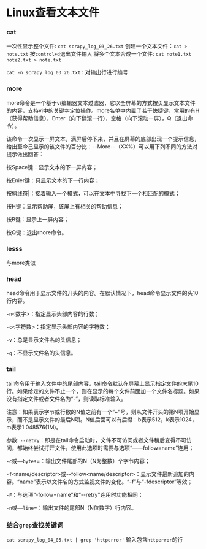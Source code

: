 # Linux查看文本文件

### cat
一次性显示整个文件: `cat scrapy_log_03_26.txt` 
创建一个文本文件：`cat > note.txt` 按`control+d`退出文件输入
将多个文本合成一个文件: `cat note1.txt note2.txt > note.txt`

`cat -n scrapy_log_03_26.txt` : 对输出行进行编号

### more
more命令是一个基于vi编辑器文本过滤器，它以全屏幕的方式按页显示文本文件的内容，支持vi中的关键字定位操作。more名单中内置了若干快捷键，常用的有H（获得帮助信息），Enter（向下翻滚一行），空格（向下滚动一屏），Q（退出命令）。

该命令一次显示一屏文本，满屏后停下来，并且在屏幕的底部出现一个提示信息，给出至今己显示的该文件的百分比：--More--（XX%）可以用下列不同的方法对提示做出回答：

按Space键：显示文本的下一屏内容；

按Enier键：只显示文本的下一行内容；

按斜线符|：接着输入一个模式，可以在文本中寻找下一个相匹配的模式；

按H键：显示帮助屏，该屏上有相关的帮助信息；

按B键：显示上一屏内容；

按Q键：退出rnore命令。


### lesss
与more类似

### head
head命令用于显示文件的开头的内容。在默认情况下，head命令显示文件的头10行内容。

`-n`<数字>：指定显示头部内容的行数；

`-c`<字符数>：指定显示头部内容的字符数；

`-v`：总是显示文件名的头信息；

`-q`：不显示文件名的头信息。

### tail
tail命令用于输入文件中的尾部内容。tail命令默认在屏幕上显示指定文件的末尾10行。如果给定的文件不止一个，则在显示的每个文件前面加一个文件名标题。如果没有指定文件或者文件名为“-”，则读取标准输入。

注意：如果表示字节或行数的N值之前有一个”+”号，则从文件开头的第N项开始显示，而不是显示文件的最后N项。N值后面可以有后缀：b表示512，k表示1024，m表示1 048576(1M)。

参数:
`--retry`：即是在tail命令启动时，文件不可访问或者文件稍后变得不可访问，都始终尝试打开文件。使用此选项时需要与选项“——follow=name”连用；

`-c`或`——bytes`=：输出文件尾部的N（N为整数）个字节内容；

`-f`<name/descriptor>或--follow<name/descriptor>：显示文件最新追加的内容。“name”表示以文件名的方式监视文件的变化。“-f”与“-fdescriptor”等效；

`-F`：与选项“-follow=name”和“--retry"连用时功能相同；

`-n`或`——line`=：输出文件的尾部N（N位数字）行内容。


### 结合`grep`查找关键词

`cat scrapy_log_04_05.txt | grep 'httperror'` 输入包含`httperror`的行

